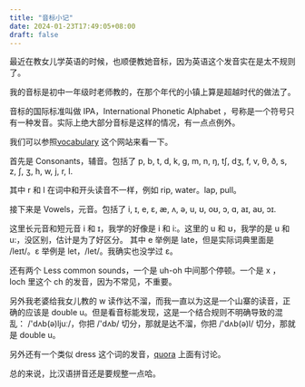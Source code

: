 ```yaml
---
title: "音标小记"
date: 2024-01-23T17:49:05+08:00
draft: false
---
```


最近在教女儿学英语的时候，也顺便教她音标，因为英语这个发音实在是太不规则了。

我的音标是初中一年级时老师教的，在那个年代的小镇上算是超越时代的做法了。

音标的国际标准叫做 IPA，International Phonetic Alphabet ，号称是一个符号只有一种发音。实际上绝大部分音标是这样的情况，有一点点例外。

我们可以参照[vocabulary](https://www.vocabulary.com/resources/ipa-pronunciation/) 这个网站来看一下。

首先是 Consonants，辅音。包括了 p, b, t, d, k, g, m, n, ŋ, tʃ, dʒ, f, v, θ, ð, s, z, ʃ, ʒ, h, w, j, r, l.

其中 r 和 l 在词中和开头读音不一样，例如 rip, water。lap, pull。

接下来是 Vowels，元音。包括了 i, ɪ, e, ɛ, æ, ʌ, ə, u, ʊ, oʊ, ɔ, ɑ, aɪ, aʊ, ɔɪ.

这里长元音和短元音 i 和 ɪ，我学的好像是 i 和 i:。这里的 u 和 ʊ，我学的是 u 和 u:，没区别，估计是为了好区分。
其中 e 举例是 late，但是实际词典里面是 /leɪt/。ɛ 举例是 let，/let/。我确实也没学过 ɛ。

还有两个 Less common sounds，一个是 uh-oh 中间那个停顿。一个是 x ，loch 里这个 ch 的发音，因为不常见，不重要。

另外我老婆给我女儿教的 w 读作达不溜，而我一直以为这是一个山寨的读音，正确的应该是 double u。但是看音标能发现，这是一个结合规则不明确导致的混乱： /'dʌb(ə)ljuː/，你把 /'dʌb/ 切分，那就是达不溜，你把 /'dʌb(ə)l/ 切分，那就是 double u。

另外还有一个类似 dress 这个词的发音，[quora](https://www.quora.com/Whats-the-IPA-description-for-the-explosive-d-in-English-consonant-clusters-like-driver-Is-it-different-from-the-d-in-other-positions) 上面有讨论。

总的来说，比汉语拼音还是要规整一点哈。
